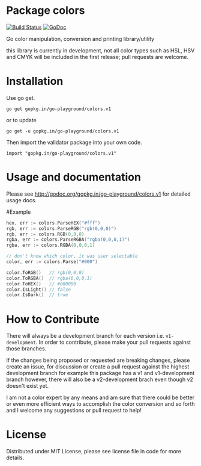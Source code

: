 Package  colors
================
[![Build Status](https://semaphoreci.com/api/v1/projects/be59797f-235e-411f-82be-4fab6e3172a6/550132/badge.svg)](https://semaphoreci.com/joeybloggs/colors)
[![GoDoc](https://godoc.org/gopkg.in/go-playground/colors.v1?status.svg)](https://godoc.org/gopkg.in/go-playground/colors.v1)

Go color manipulation, conversion and printing library/utility

this library is currently in development, not all color types such as HSL, HSV and CMYK will be included in the first release; pull requests are welcome.

Installation
============

Use go get.

	go get gopkg.in/go-playground/colors.v1

or to update

	go get -u gopkg.in/go-playground/colors.v1

Then import the validator package into your own code.

	import "gopkg.in/go-playground/colors.v1"
	
Usage and documentation
=======================

Please see http://godoc.org/gopkg.in/go-playground/colors.v1 for detailed usage docs.

#Example
```go
hex, err := colors.ParseHEX("#fff")
rgb, err := colors.ParseRGB("rgb(0,0,0)")
rgb, err := colors.RGB(0,0,0)
rgba, err := colors.ParseRGBA("rgba(0,0,0,1)")
rgba, err := colors.RGBA(0,0,0,1)

// don't know which color, it was user selectable
color, err := colors.Parse("#000")

color.ToRGB()   // rgb(0,0,0)
color.ToRGBA()  // rgba(0,0,0,1)
color.ToHEX()   // #000000
color.IsLight() // false
color.IsDark()  // true

```

How to Contribute
=================

There will always be a development branch for each version i.e. `v1-development`. In order to contribute, 
please make your pull requests against those branches.

If the changes being proposed or requested are breaking changes, please create an issue, for discussion 
or create a pull request against the highest development branch for example this package has a 
v1 and v1-development branch however, there will also be a v2-development brach even though v2 doesn't exist yet.

I am not a color expert by any means and am sure that there could be better or even more efficient
ways to accomplish the color conversion and so forth and I welcome any suggestions or pull request to help!

License
=======
Distributed under MIT License, please see license file in code for more details.
